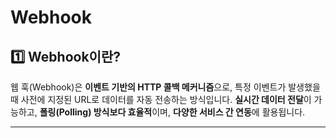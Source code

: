 # Webhook
## 1️⃣ Webhook이란?
웹 훅(Webhook)은 **이벤트 기반의 HTTP 콜백 메커니즘**으로, 특정 이벤트가 발생했을 때 사전에 지정된 URL로 데이터를 자동 전송하는 방식입니다.
**실시간 데이터 전달**이 가능하고, **폴링(Polling) 방식보다 효율적**이며, **다양한 서비스 간 연동**에 활용됩니다.
- - -
<br>